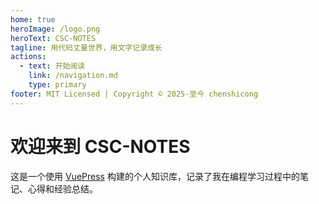 ```yaml
---
home: true
heroImage: /logo.png
heroText: CSC-NOTES
tagline: 用代码丈量世界，用文字记录成长
actions:
  - text: 开始阅读
    link: /navigation.md
    type: primary
footer: MIT Licensed | Copyright © 2025-至今 chenshicong
---
```


# 欢迎来到 CSC-NOTES

这是一个使用 [VuePress](https://vuepress.vuejs.org/zh/) 构建的个人知识库，记录了我在编程学习过程中的笔记、心得和经验总结。